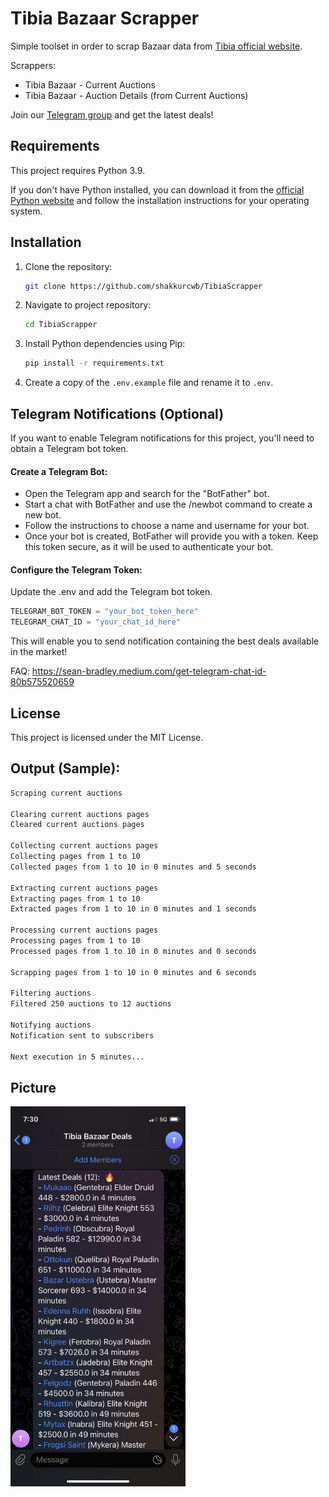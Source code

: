 # Tibia Bazaar Scrapper

Simple toolset in order to scrap Bazaar data from [Tibia official website](https://www.tibia.com/charactertrade/?subtopic=currentcharactertrades).

Scrappers:
- Tibia Bazaar - Current Auctions
- Tibia Bazaar - Auction Details (from Current Auctions)

Join our [Telegram group](https://t.me/+h_j8ADjTToBkYjBh) and get the latest deals!

## Requirements

This project requires Python 3.9.

If you don't have Python installed, you can download it from the [official Python website](https://www.python.org/downloads/) and follow the installation instructions for your operating system.

## Installation

1. Clone the repository:

   ```sh
   git clone https://github.com/shakkurcwb/TibiaScrapper
   ```

2. Navigate to project repository:

    ```sh
    cd TibiaScrapper
    ```

3. Install Python dependencies using Pip:

    ```bash
    pip install -r requirements.txt
    ```

4. Create a copy of the `.env.example` file and rename it to `.env`.

## Telegram Notifications (Optional)

If you want to enable Telegram notifications for this project, you'll need to obtain a Telegram bot token.

#### Create a Telegram Bot:

- Open the Telegram app and search for the "BotFather" bot.
- Start a chat with BotFather and use the /newbot command to create a new bot.
- Follow the instructions to choose a name and username for your bot.
- Once your bot is created, BotFather will provide you with a token. Keep this token secure, as it will be used to authenticate your bot.

#### Configure the Telegram Token:

Update the .env and add the Telegram bot token.

```python
TELEGRAM_BOT_TOKEN = "your_bot_token_here"
TELEGRAM_CHAT_ID = "your_chat_id_here"
```

This will enable you to send notification containing the best deals available in the market!

FAQ: https://sean-bradley.medium.com/get-telegram-chat-id-80b575520659

## License

This project is licensed under the MIT License.

## Output (Sample):

```sh
Scraping current auctions

Clearing current auctions pages
Cleared current auctions pages

Collecting current auctions pages
Collecting pages from 1 to 10
Collected pages from 1 to 10 in 0 minutes and 5 seconds

Extracting current auctions pages
Extracting pages from 1 to 10
Extracted pages from 1 to 10 in 0 minutes and 1 seconds

Processing current auctions pages
Processing pages from 1 to 10
Processed pages from 1 to 10 in 0 minutes and 0 seconds

Scrapping pages from 1 to 10 in 0 minutes and 6 seconds

Filtering auctions
Filtered 250 auctions to 12 auctions

Notifying auctions
Notification sent to subscribers

Next execution in 5 minutes...
```

## Picture

<img src="telegram-notification.jpg"
     alt="Telegram Notification"
     style="width: 20em;" />
